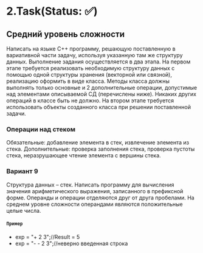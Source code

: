 # 2.Task(Status: ✅)
## Средний уровень сложности
Написать на языке С++ программу, решающую поставленную в вариативной части задачу, используя указанную там же структуру данных. Выполнение задания осуществляется в два этапа. На первом этапе требуется реализовать необходимую структуру данных с помощью одной структуры хранения (векторной или связной), реализацию оформить в виде класса. Методы класса должны выполнять только основные и 2 дополнительные операции, допустимые над элементами описываемой СД (перечислены ниже). Никаких других операций в классе быть не должно. На втором этапе требуется использовать объекты созданного класса при решении поставленной задачи.
### Операции над стеком
Обязательные: добавление элемента в стек, извлечение элемента из стека. Дополнительные: проверка заполнения стека, проверка пустоты стека, неразрушающее чтение элемента с вершины стека.
### Вариант 9
Структура данных – стек. Написать программу для вычисления значения арифметического выражения, записанного в префиксной форме. Операнды и операции отделяются друг от друга пробелами. На среднем уровне сложности операндами 
являются положительные целые числа.
#### `Пример`
* exp = "+ 2 3";//Result = 5
* exp = "- - 2 3";//неверно введенная строка
